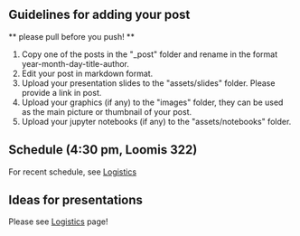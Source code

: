 ## Guidelines for adding your post
** please pull before you push! **
  1. Copy one of the posts in the "\_post" folder and rename in the format year-month-day-title-author.
  2. Edit your post in markdown format.
  3. Upload your presentation slides to the "assets/slides" folder. Please provide a link in post.
  4. Upload your graphics (if any) to the "images" folder, they can be used as the main picture or thumbnail of your post.
  5. Upload your jupyter notebooks (if any) to the "assets/notebooks" folder.

## Schedule (4:30 pm, Loomis 322)

For recent schedule, see [Logistics](http://paul-st-young.github.io/algorithms/roadmap/)

## Ideas for presentations

Please see [Logistics](http://paul-st-young.github.io/algorithms/roadmap/) page!
